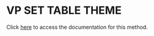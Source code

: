 <!---->
# VP SET TABLE THEME

Click [here](https://developer.4d.com/docs/ViewPro/method-list#vp-set-table-theme) to access the documentation for this method.

